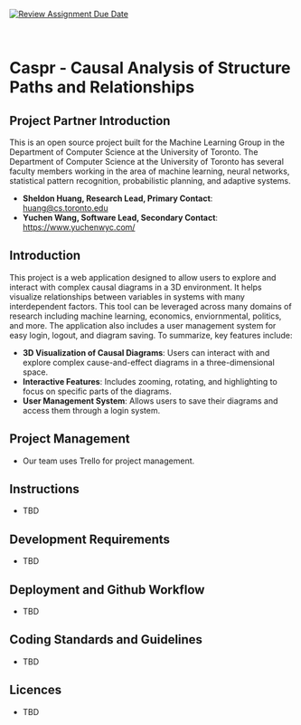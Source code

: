 [![Review Assignment Due Date](https://classroom.github.com/assets/deadline-readme-button-22041afd0340ce965d47ae6ef1cefeee28c7c493a6346c4f15d667ab976d596c.svg)](https://classroom.github.com/a/ZzmLl-eM)

<!-- PROJECT LOGO HERE IN THE FUTURE -->
<br />
<div">
  <h1>Caspr - Causal Analysis of Structure Paths and Relationships</h1>
</div>

<!-- PARTNER INTRO -->
## Project Partner Introduction
This is an open source project built for the Machine Learning Group in the Department of Computer Science at the University of Toronto. The Department of Computer Science at the University of Toronto has several faculty members working in the area of machine learning, neural networks, statistical pattern recognition, probabilistic planning, and adaptive systems.
- **Sheldon Huang, Research Lead, Primary Contact**: huang@cs.toronto.edu
- **Yuchen Wang, Software Lead, Secondary Contact**: https://www.yuchenwyc.com/

<!-- ABOUT THE PROJECT -->
## Introduction
This project is a web application designed to allow users to explore and interact with complex causal diagrams in a 3D environment. It helps visualize relationships between variables in systems with many interdependent factors. This tool can be leveraged across many domains of research including machine learning, economics, enviornmental, politics, and more. The application also includes a user management system for easy login, logout, and diagram saving. To summarize, key features include: 
- **3D Visualization of Causal Diagrams**: Users can interact with and explore complex cause-and-effect diagrams in a three-dimensional space.
- **Interactive Features**: Includes zooming, rotating, and highlighting to focus on specific parts of the diagrams.
- **User Management System**: Allows users to save their diagrams and access them through a login system.

<!-- PROJECT MANAGEMENT SECTION-->
## Project Management
- Our team uses Trello for project management.

## Instructions
- TBD

<!-- RUNNING THE APPLICATION SECTION -->
## Development Requirements
- TBD

## Deployment and Github Workflow
- TBD

## Coding Standards and Guidelines
- TBD

## Licences
- TBD
